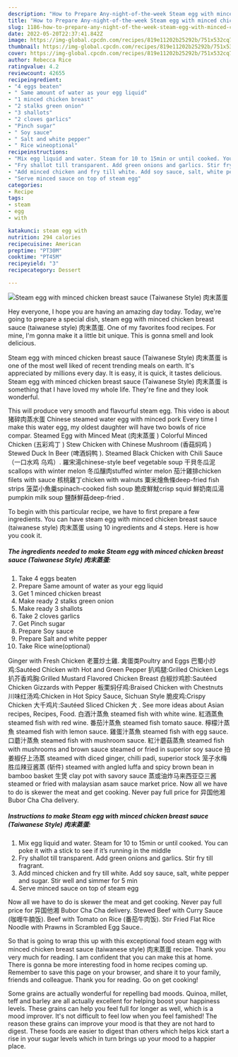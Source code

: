 ```yaml
---
description: "How to Prepare Any-night-of-the-week Steam egg with minced chicken breast sauce (Taiwanese Style) 肉末蒸蛋"
title: "How to Prepare Any-night-of-the-week Steam egg with minced chicken breast sauce (Taiwanese Style) 肉末蒸蛋"
slug: 1186-how-to-prepare-any-night-of-the-week-steam-egg-with-minced-chicken-breast-sauce-taiwanese-style
date: 2022-05-20T22:37:41.842Z
image: https://img-global.cpcdn.com/recipes/819e11202b25292b/751x532cq70/steam-egg-with-minced-chicken-breast-sauce-taiwanese-style-肉末蒸蛋-recipe-main-photo.jpg
thumbnail: https://img-global.cpcdn.com/recipes/819e11202b25292b/751x532cq70/steam-egg-with-minced-chicken-breast-sauce-taiwanese-style-肉末蒸蛋-recipe-main-photo.jpg
cover: https://img-global.cpcdn.com/recipes/819e11202b25292b/751x532cq70/steam-egg-with-minced-chicken-breast-sauce-taiwanese-style-肉末蒸蛋-recipe-main-photo.jpg
author: Rebecca Rice
ratingvalue: 4.2
reviewcount: 42655
recipeingredient:
- "4 eggs beaten"
- " Same amount of water as your egg liquid"
- "1 minced chicken breast"
- "2 stalks green onion"
- "3 shallots"
- "2 cloves garlics"
- "Pinch sugar"
- " Soy sauce"
- " Salt and white pepper"
- " Rice wineoptional"
recipeinstructions:
- "Mix egg liquid and water. Steam for 10 to 15min or until cooked. You can poke it with a stick to see if it’s running in the middle"
- "Fry shallot till transparent. Add green onions and garlics. Stir fry till fragrant."
- "Add minced chicken and fry till white. Add soy sauce, salt, white pepper and sugar. Stir well and simmer for 5 min"
- "Serve minced sauce on top of steam egg"
categories:
- Recipe
tags:
- steam
- egg
- with

katakunci: steam egg with 
nutrition: 294 calories
recipecuisine: American
preptime: "PT30M"
cooktime: "PT45M"
recipeyield: "3"
recipecategory: Dessert

---
```



![Steam egg with minced chicken breast sauce (Taiwanese Style) 肉末蒸蛋](https://img-global.cpcdn.com/recipes/819e11202b25292b/751x532cq70/steam-egg-with-minced-chicken-breast-sauce-taiwanese-style-肉末蒸蛋-recipe-main-photo.jpg)

Hey everyone, I hope you are having an amazing day today. Today, we're going to prepare a special dish, steam egg with minced chicken breast sauce (taiwanese style) 肉末蒸蛋. One of my favorites food recipes. For mine, I'm gonna make it a little bit unique. This is gonna smell and look delicious.

Steam egg with minced chicken breast sauce (Taiwanese Style) 肉末蒸蛋 is one of the most well liked of recent trending meals on earth. It's appreciated by millions every day. It is easy, it is quick, it tastes delicious. Steam egg with minced chicken breast sauce (Taiwanese Style) 肉末蒸蛋 is something that I have loved my whole life. They're fine and they look wonderful.

This will produce very smooth and flavourful steam egg. This video is about 猪碎肉蒸水蛋 Chinese steamed water egg with minced pork Every time I make this water egg, my oldest daughter will have two bowls of rice compar. Steamed Egg with Minced Meat (肉末蒸蛋 ) Colorful Minced Chicken (五彩鸡丁 ) Stew Chicken with Chinese Mushroom (香菇焖鸡 ) Stewed Duck In Beer (啤酒焖鸭 ). Steamed Black Chicken with Chili Sauce（一口水鸡 乌鸡）. 羅宋湯chinese-style beef vegetable soup 干貝冬瓜泥scallops with winter melon 冬瓜釀肉stuffed winter melon 茄汁雞排chicken filets with sauce 核桃雞丁chicken with walnuts 粟米燴魚條deep-fried fish strips 菠菜小魚羹spinach-cooked fish soup 脆皮鮮魷crisp squid 鮮奶南瓜湯pumpkin milk soup 鹽酥鮮菇deep-fried .


To begin with this particular recipe, we have to first prepare a few ingredients. You can have steam egg with minced chicken breast sauce (taiwanese style) 肉末蒸蛋 using 10 ingredients and 4 steps. Here is how you cook it.

<!--inarticleads1-->

##### The ingredients needed to make Steam egg with minced chicken breast sauce (Taiwanese Style) 肉末蒸蛋:

1. Take 4 eggs beaten
1. Prepare  Same amount of water as your egg liquid
1. Get 1 minced chicken breast
1. Make ready 2 stalks green onion
1. Make ready 3 shallots
1. Take 2 cloves garlics
1. Get Pinch sugar
1. Prepare  Soy sauce
1. Prepare  Salt and white pepper
1. Take  Rice wine(optional)


Ginger with Fresh Chicken 老薑炒土雞. 禽蛋类Poultry and Eggs 巴蜀小炒鸡:Sautéed Chicken with Hot and Green Pepper 扒鸡腿:Grilled Chicken Legs 扒芥香鸡胸:Grilled Mustard Flavored Chicken Breast 白椒炒鸡胗:Sautéed Chicken Gizzards with Pepper 板栗焖仔鸡:Braised Chicken with Chestnuts 川味红汤鸡:Chicken in Hot Spicy Sauce, Sichuan Style 脆皮鸡:Crispy Chicken 大千鸡片:Sautéed Sliced Chicken 大 . See more ideas about Asian recipes, Recipes, Food. 白酒汁蒸魚 steamed fish with white wine. 紅酒蒸魚 steamed fish with red wine. 番茄汁蒸魚 steamed fish tomato sauce. 檸檬汁蒸魚 steamed fish with lemon sauce. 雞蛋汁蒸魚 steamed fish with egg sauce. 口蘑汁蒸魚 steamed fish with mushroom sauce. 紅汁蘑菇蒸魚 steamed fish with mushrooms and brown sauce steamed or fried in superior soy sauce 拍姜椒仔上汤蒸 steamed with diced ginger, chilli padi, superior stock 笼子水梅胜瓜辣豆酱蒸 (斩件) steamed with angled luffa and spicy brown bean in bamboo basket 生煲 clay pot with savory sauce 蒸或油炸马来西亚亞三酱 steamed or fried with malaysian asam sauce market price. Now all we have to do is skewer the meat and get cooking. Never pay full price for 异国他湘 Bubor Cha Cha delivery. 

<!--inarticleads2-->

##### Instructions to make Steam egg with minced chicken breast sauce (Taiwanese Style) 肉末蒸蛋:

1. Mix egg liquid and water. Steam for 10 to 15min or until cooked. You can poke it with a stick to see if it’s running in the middle
1. Fry shallot till transparent. Add green onions and garlics. Stir fry till fragrant.
1. Add minced chicken and fry till white. Add soy sauce, salt, white pepper and sugar. Stir well and simmer for 5 min
1. Serve minced sauce on top of steam egg


Now all we have to do is skewer the meat and get cooking. Never pay full price for 异国他湘 Bubor Cha Cha delivery. Stewed Beef with Curry Sauce (咖喱牛腩饭). Beef with Tomato on Rice (番茄牛肉饭). Stir Fried Flat Rice Noodle with Prawns in Scrambled Egg Sauce.. 

So that is going to wrap this up with this exceptional food steam egg with minced chicken breast sauce (taiwanese style) 肉末蒸蛋 recipe. Thank you very much for reading. I am confident that you can make this at home. There is gonna be more interesting food in home recipes coming up. Remember to save this page on your browser, and share it to your family, friends and colleague. Thank you for reading. Go on get cooking!

Some grains are actually wonderful for repelling bad moods. Quinoa, millet, teff and barley are all actually excellent for helping boost your happiness levels. These grains can help you feel full for longer as well, which is a mood improver. It's not difficult to feel low when you feel famished! The reason these grains can improve your mood is that they are not hard to digest. These foods are easier to digest than others which helps kick start a rise in your sugar levels which in turn brings up your mood to a happier place.
